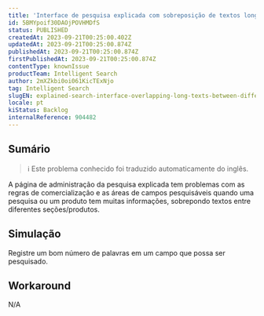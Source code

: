 ```yaml
---
title: 'Interface de pesquisa explicada com sobreposição de textos longos entre diferentes áreas ou produtos'
id: 5BMYpoif30DAOjPOVHMDfS
status: PUBLISHED
createdAt: 2023-09-21T00:25:00.402Z
updatedAt: 2023-09-21T00:25:00.874Z
publishedAt: 2023-09-21T00:25:00.874Z
firstPublishedAt: 2023-09-21T00:25:00.874Z
contentType: knownIssue
productTeam: Intelligent Search
author: 2mXZkbi0oi061KicTExNjo
tag: Intelligent Search
slugEN: explained-search-interface-overlapping-long-texts-between-different-areas-or-products
locale: pt
kiStatus: Backlog
internalReference: 904482
---
```


## Sumário

>ℹ️ Este problema conhecido foi traduzido automaticamente do inglês.


A página de administração da pesquisa explicada tem problemas com as regras de comercialização e as áreas de campos pesquisáveis quando uma pesquisa ou um produto tem muitas informações, sobrepondo textos entre diferentes seções/produtos.

## Simulação


Registre um bom número de palavras em um campo que possa ser pesquisado.



## Workaround


N/A




